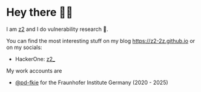 # Hey there 👋🏻

I am [z2](https://github.com/z2-2z) and I do vulnerability research 🔬.

You can find the most interesting stuff on my blog https://z2-2z.github.io or on my socials:

* HackerOne: [z2_](https://hackerone.com/z2_)

My work accounts are
* [@pd-fkie](https://github.com/pd-fkie) for the Fraunhofer Institute Germany (2020 - 2025)

